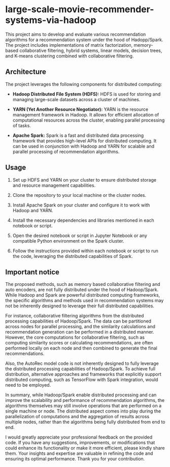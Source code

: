 # large-scale-movie-recommender-systems-via-hadoop

This project aims to develop and evaluate various recommendation algorithms for a recommendation system under the hood of Hadopp/Spark. The project includes implementations of matrix factorization, memory-based collaborative filtering, hybrid systems, linear models, decision trees, and K-means clustering combined with collaborative filtering.

## Architecture

The project leverages the following components for distributed computing:

- **Hadoop Distributed File System (HDFS):** HDFS is used for storing and managing large-scale datasets across a cluster of machines.

- **YARN (Yet Another Resource Negotiator):** YARN is the resource management framework in Hadoop. It allows for efficient allocation of computational resources across the cluster, enabling parallel processing of tasks.

- **Apache Spark:** Spark is a fast and distributed data processing framework that provides high-level APIs for distributed computing. It can be used in conjunction with Hadoop and YARN for scalable and parallel processing of recommendation algorithms.

## Usage

1. Set up HDFS and YARN on your cluster to ensure distributed storage and resource management capabilities.

2. Clone the repository to your local machine or the cluster nodes.

3. Install Apache Spark on your cluster and configure it to work with Hadoop and YARN.

5. Install the necessary dependencies and libraries mentioned in each notebook or script.

6. Open the desired notebook or script in Jupyter Notebook or any compatible Python environment on the Spark cluster.

7. Follow the instructions provided within each notebook or script to run the code, leveraging the distributed capabilities of Spark.


## Important notice

The proposed methods, such as memory based collaborative filtering and auto encoders, are not fully distributed under the hood of Hadoop/Spark. While Hadoop and Spark are powerful distributed computing frameworks, the specific algorithms and methods used in recommendation systems may not be inherently designed to leverage their full distributed capabilities.

For instance, collaborative filtering algorithms from the distributed processing capabilities of Hadoop/Spark. The data can be partitioned across nodes for parallel processing, and the similarity calculations and recommendation generation can be performed in a distributed manner. However, the core computations for collaborative filtering, such as computing similarity scores or calculating recommendations, are often performed locally on each node and then combined to generate the final recommendations.

Also, the AutoRec model code is not inherently designed to fully leverage the distributed processing capabilities of Hadoop/Spark. To achieve full distribution, alternative approaches and frameworks that explicitly support distributed computing, such as TensorFlow with Spark integration, would need to be employed.

In summary, while Hadoop/Spark enable distributed processing and can improve the scalability and performance of recommendation algorithms, the algorithms themselves may still involve operations that are performed on a single machine or node. The distributed aspect comes into play during the parallelization of computations and the aggregation of results across multiple nodes, rather than the algorithms being fully distributed from end to end.

I would greatly appreciate your professional feedback on the provided code. If you have any suggestions, improvements, or modifications that could enhance its functionality or make it more efficient, please kindly share them. Your insights and expertise are valuable in refining the code and ensuring its optimal performance. Thank you for your contribution.